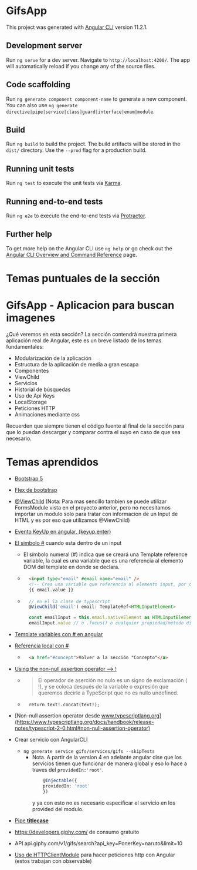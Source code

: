 # GifsApp

This project was generated with [Angular CLI](https://github.com/angular/angular-cli) version 11.2.1.

## Development server

Run `ng serve` for a dev server. Navigate to `http://localhost:4200/`. The app will automatically reload if you change any of the source files.

## Code scaffolding

Run `ng generate component component-name` to generate a new component. You can also use `ng generate directive|pipe|service|class|guard|interface|enum|module`.

## Build

Run `ng build` to build the project. The build artifacts will be stored in the `dist/` directory. Use the `--prod` flag for a production build.

## Running unit tests

Run `ng test` to execute the unit tests via [Karma](https://karma-runner.github.io).

## Running end-to-end tests

Run `ng e2e` to execute the end-to-end tests via [Protractor](http://www.protractortest.org/).

## Further help

To get more help on the Angular CLI use `ng help` or go check out the [Angular CLI Overview and Command Reference](https://angular.io/cli) page.

# Temas puntuales de la sección
# GifsApp - Aplicacion para buscan imagenes

¿Qué veremos en esta sección?
La sección contendrá nuestra primera aplicación real de Angular, este es un breve listado de los temas fundamentales:

* Modularización de la aplicación
* Estructura de la aplicación de media a gran escapa
* Componentes
* ViewChild
* Servicios
* Historial de búsquedas
* Uso de Api Keys
* LocalStorage
* Peticiones HTTP
* Animaciones mediante css

Recuerden que siempre tienen el código fuente al final de la sección para que lo puedan descargar y comparar contra el suyo en caso de que sea necesario.

# Temas aprendidos
* [Bootstrap 5](https://getbootstrap.com/)
* [Flex de bootstrap](https://getbootstrap.com/docs/5.0/utilities/flex/)

* [@ViewChild](https://angular.io/api/core/ViewChild) 
(Nota: Para mas sencillo tambien se puede utilizar
FormsModule vista en el proyecto anterior, pero 
no necesitamos importar un modulo solo para tratar
con informacion de un Input de HTML y es por eso
que utilizamos @ViewChild)

* [Evento KeyUp en angular, (keyup.enter)](https://www.geeksforgeeks.org/angular-keyup-event/#:~:text=(keyup)%3A,the%20(keyup)%20event%20occurs.)

* [El simbolo #](https://es.stackoverflow.com/questions/263924/para-que-sirve-estas-etiquetas-angular) cuando esta dentro de un input 
    * El símbolo numeral (#) indica que se creará una Template reference variable, la cual es una variable que es una referencia al elemento DOM del template en donde se declara.
    * ```html
        <input type="email" #email name="email" />
        <!-- Crea una variable que referencia al elemento input, por consiguiente, podemos hacer algo como: -->
        {{ email.value }}
        ```
    * ```typescript
        // en el la clase de typescript
        @ViewChild('email') email: TemplateRef<HTMLInputElement>

        const emailInput = this.email.nativeElement as HTMLInputElement
        emailInput.value // o .focus() o cualquier propiedad/método disponible en HTMLInputElement
        ```
* [Template variables con # en angular](https://angular.io/guide/template-reference-variables)
* [Referencia local con #](https://www.htmlquick.com/es/tutorials/links.html#linking-to-fragments) 
    * ```html
        <a href="#concept">Volver a la sección "Concepto"</a>
        ```

* [Using the non-null assertion operator --> !](https://learntypescript.dev/07/l2-non-null-assertion-operator)
    * > El operador de aserción no nulo es un signo de exclamación ( !), y se coloca después de la variable o expresión que queremos decirle a TypeScript que no es nullo undefined.
    * ```
        return text!.concat(text!);
        ```
* [Non-null assertion operator desde www.typescriptlang.org](https://www.typescriptlang.org/docs/handbook/release-notes/typescript-2-0.html#non-null-assertion-operator)

* Crear servicio con AngularCLI
    * `ng generate service gifs/services/gifs --skipTests`
        * Nota. A partir de la version 4 en adelante
            angular dise que los servicios tienen que
            funcionar de manera global y eso lo hace
            a traves del `providedIn:'root'`.
            ```typescript
                @Injectable({
                providedIn: 'root'
                })
            ```
            y ya con esto no es necesario especificar
            el servicio en los provided del modulo.

* [Pipe **titlecase**](https://angular.io/api/common/TitleCasePipe)

* https://developers.giphy.com/ de consumo gratuito

* API api.giphy.com/v1/gifs/search?api_key=PonerKey=naruto&limit=10

* [Uso de HTTPClientModule](https://angular.io/guide/http) 
para hacer peticiones http con Angular (estos trabajan con 
observable)













































































































